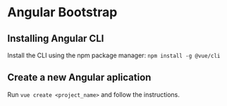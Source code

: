 # Angular Bootstrap

## Installing Angular CLI
Install the CLI using the npm package manager: ```npm install -g @vue/cli```

## Create a new Angular aplication
Run  ```vue create <project_name>``` and follow the instructions.
